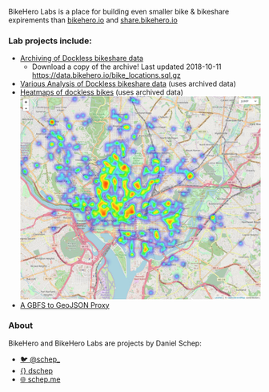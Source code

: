 BikeHero Labs is a place for building even smaller bike & bikeshare expirements than
[bikehero.io](https://bikehero.io) and [share.bikehero.io](https://share.bikehero.io)

### Lab projects include:
 * [Archiving of Dockless bikeshare data](https://github.com/dschep/bikehero-labs/tree/gh-pages/dobi-archiver)
   * Download a copy of the archive! Last updated 2018-10-11
     https://data.bikehero.io/bike_locations.sql.gz
 * [Various Analysis of Dockless bikeshare data](https://labs.bikehero.io/dobi-analysis) (uses archived data)
 * [Heatmaps of dockless bikes](https://labs.bikehero.io/heatmap) (uses archived data)
   ![screenshot of JUMP heatmap](heatmap.png)
 * [A GBFS to GeoJSON Proxy](https://gbfs2geojson.glitch.me/)


### About
BikeHero and BikeHero Labs are projects by Daniel Schep:
 * [🐦 @schep_](https://twitter.com/schep_)
 * [{} dschep](https://github.com/dschep)
 * [🌐 schep.me](https://schep.me)
